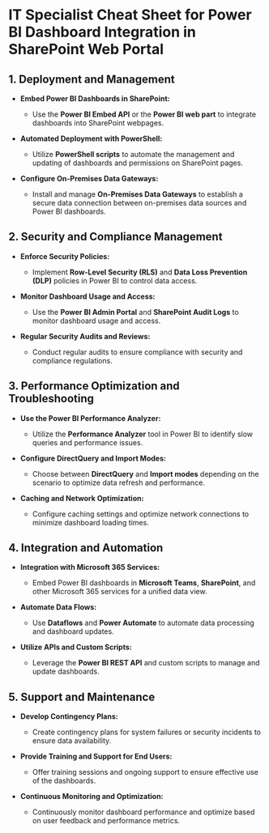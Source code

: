 # IT Specialist Cheat Sheet for Power BI Dashboard Integration in SharePoint Web Portal



## 1. Deployment and Management

- **Embed Power BI Dashboards in SharePoint:**
  - Use the **Power BI Embed API** or the **Power BI web part** to integrate dashboards into SharePoint webpages.

- **Automated Deployment with PowerShell:**
  - Utilize **PowerShell scripts** to automate the management and updating of dashboards and permissions on SharePoint pages.

- **Configure On-Premises Data Gateways:**
  - Install and manage **On-Premises Data Gateways** to establish a secure data connection between on-premises data sources and Power BI dashboards.

## 2. Security and Compliance Management

- **Enforce Security Policies:**
  - Implement **Row-Level Security (RLS)** and **Data Loss Prevention (DLP)** policies in Power BI to control data access.

- **Monitor Dashboard Usage and Access:**
  - Use the **Power BI Admin Portal** and **SharePoint Audit Logs** to monitor dashboard usage and access.

- **Regular Security Audits and Reviews:**
  - Conduct regular audits to ensure compliance with security and compliance regulations.

## 3. Performance Optimization and Troubleshooting

- **Use the Power BI Performance Analyzer:**
  - Utilize the **Performance Analyzer** tool in Power BI to identify slow queries and performance issues.

- **Configure DirectQuery and Import Modes:**
  - Choose between **DirectQuery** and **Import modes** depending on the scenario to optimize data refresh and performance.

- **Caching and Network Optimization:**
  - Configure caching settings and optimize network connections to minimize dashboard loading times.

## 4. Integration and Automation

- **Integration with Microsoft 365 Services:**
  - Embed Power BI dashboards in **Microsoft Teams**, **SharePoint**, and other Microsoft 365 services for a unified data view.

- **Automate Data Flows:**
  - Use **Dataflows** and **Power Automate** to automate data processing and dashboard updates.

- **Utilize APIs and Custom Scripts:**
  - Leverage the **Power BI REST API** and custom scripts to manage and update dashboards.

## 5. Support and Maintenance

- **Develop Contingency Plans:**
  - Create contingency plans for system failures or security incidents to ensure data availability.

- **Provide Training and Support for End Users:**
  - Offer training sessions and ongoing support to ensure effective use of the dashboards.

- **Continuous Monitoring and Optimization:**
  - Continuously monitor dashboard performance and optimize based on user feedback and performance metrics.
